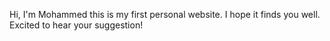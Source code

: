 Hi, I'm Mohammed this is my first personal website. I hope it finds you well. Excited to hear your suggestion!
